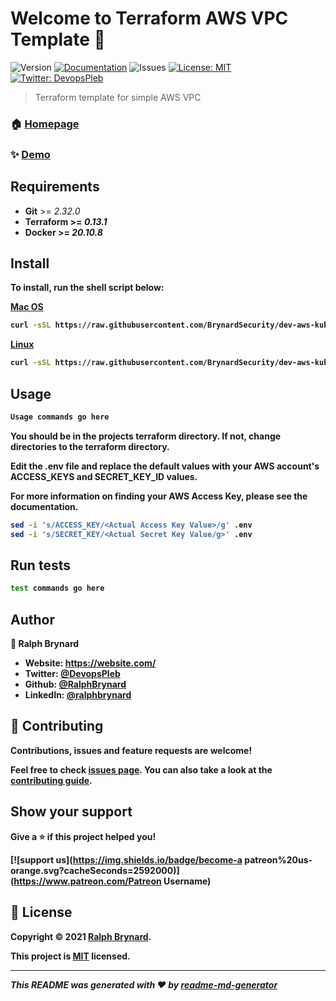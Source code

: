 # Welcome to Terraform AWS VPC Template 👋
![Version](https://img.shields.io/badge/version-latest-blue.svg?cacheSeconds=2592000)
[![Documentation](https://img.shields.io/badge/documentation-yes-brightgreen.svg)](https://dev-aws-kubernetes-vpc.readthedocs.io/en/latest/)
![Issues](https://img.shields.io/github/issues/BrynardSecurity/aws-vpc?color=yellow)
[![License: MIT](https://img.shields.io/badge/License-MIT-yellow.svg)](https://github.com/BrynardSecurity/aws-vpc/blob/main/LICENSE.md)
[![Twitter: DevopsPleb](https://img.shields.io/twitter/follow/DevopsPleb.svg?style=social)](https://twitter.com/DevopsPleb)

> Terraform template for simple AWS VPC

### 🏠 [Homepage](https://homepage.com/url)

### ✨ [Demo](https://demopage.com/url)

## Requirements
 <ul>
    <li><strong>Git</strong> >= <em>2.32.0</em></li>
    <li><strong>Terraform<strong> >= <em>0.13.1</em></li>
    <li><string>Docker</string> >= <em>20.10.8</em></li>
 </ul>

## Install

To install, run the shell script below:

<ins>Mac OS<ins>

```sh
curl -sSL https://raw.githubusercontent.com/BrynardSecurity/dev-aws-kubernetes-vpc/main/scripts/mac-install.sh | bash
```
<ins>Linux<ins>

```sh
curl -sSL https://raw.githubusercontent.com/BrynardSecurity/dev-aws-kubernetes-vpc/main/scripts/linux-install.sh | bash
```

## Usage

```sh
Usage commands go here
```
You should be in the projects terraform directory. If not, change directories to the terraform directory. 

Edit the .env file and replace the default values with your AWS account's ACCESS_KEYS and SECRET_KEY_ID values.

For more information on finding your AWS Access Key, please see the documentation.

```sh
sed -i 's/ACCESS_KEY/<Actual Access Key Value>/g' .env
sed -i 's/SECRET_KEY/<Actual Secret Key Value/g>' .env

```
## Run tests

```sh
test commands go here
```

## Author

👤 **Ralph Brynard**

* Website: https://website.com/
* Twitter: [@DevopsPleb](https://twitter.com/DevopsPleb)
* Github: [@RalphBrynard](https://github.com/RalphBrynard)
* LinkedIn: [@ralphbrynard](https://linkedin.com/in/ralphbrynard)

## 🤝 Contributing

Contributions, issues and feature requests are welcome!

Feel free to check [issues page](https://github.com/BrynardSecurity/dev-aws-kubernetes-vpc/issues). You can also take a look at the [contributing guide](https://contributingguide.com/url).

## Show your support

Give a ⭐️ if this project helped you!

[![support us](https://img.shields.io/badge/become-a patreon%20us-orange.svg?cacheSeconds=2592000)](https://www.patreon.com/Patreon Username)


## 📝 License

Copyright © 2021 [Ralph Brynard](https://github.com/RalphBrynard).

This project is [MIT](https://mit-license.org/) licensed.

***
_This README was generated with ❤️ by [readme-md-generator](https://github.com/kefranabg/readme-md-generator)_